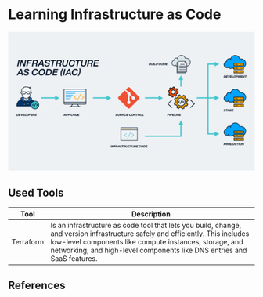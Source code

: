 # Learning Infrastructure as Code

![IaC](./images/iac.png)

## Used Tools
| Tool | Description |
|------|-------------|
| Terraform | Is an infrastructure as code tool that lets you build, change, and version infrastructure safely and efficiently. This includes low-level components like compute instances, storage, and networking; and high-level components like DNS entries and SaaS features. |


## References
